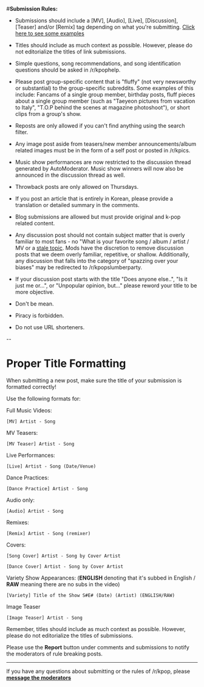 #**Submission Rules:**

* Submissions should include a [MV], [Audio], [Live], [Discussion], [Teaser] and/or [Remix] tag depending on what you're submitting. [Click here to see some examples](#wiki_proper_title_formatting)

* Titles should include as much context as possible. However, please do not editorialize the titles of link submissions.

* Simple questions, song recommendations, and song identification questions should be asked in /r/kpophelp.

* Please post group-specific content that is "fluffy" (not very newsworthy or substantial) to the group-specific subreddits. Some examples of this include: Fancams of a single group member, birthday posts, fluff pieces about a single group member (such as "Taeyeon pictures from vacation to Italy", "T.O.P behind the scenes at magazine photoshoot"), or short clips from a group's show.

* Reposts are only allowed if you can't find anything using the search filter.

* Any image post aside from teasers/new member announcements/album related images must be in the form of a self post or posted in /r/kpics.

* Music show performances are now restricted to the discussion thread generated by AutoModerator. Music show winners will now also be announced in the discussion thread as well.

* Throwback posts are only allowed on Thursdays.

* If you post an article that is entirely in Korean, please provide a translation or detailed summary in the comments.

* Blog submissions are allowed but must provide original and k-pop related content.

* Any discussion post should not contain subject matter that is overly familiar to most fans - no "What is your favorite song / album / artist / MV or a [stale topic](https://www.reddit.com/r/kpop/wiki/stale-topics). Mods have the discretion to remove discussion posts that we deem overly familiar, repetitive, or shallow. Additionally, any discussion that falls into the category of "spazzing over your biases" may be redirected to /r/kpopslumberparty.

* If your discussion post starts with the title "Does anyone else..", "Is it just me or...", or "Unpopular opinion, but..." please reword your title to be more objective.

* Don't be mean.

* Piracy is forbidden.

* Do not use URL shorteners.

--

# Proper Title Formatting

When submitting a new post, make sure the title of your submission is formatted correctly!

Use the following formats for:

Full Music Videos:

    [MV] Artist - Song
        
MV Teasers:

    [MV Teaser] Artist - Song

Live Performances:

    [Live] Artist - Song (Date/Venue)
    
Dance Practices:

    [Dance Practice] Artist - Song
    
Audio only:

    [Audio] Artist - Song
    
Remixes:

    [Remix] Artist - Song (remixer)
    
Covers:

    [Song Cover] Artist - Song by Cover Artist
    
    [Dance Cover] Artist - Song by Cover Artist

Variety Show Appearances: (**ENGLISH** denoting that it's subbed in English / **RAW** meaning there are no subs in the video)

    [Variety] Title of the Show S#E# (Date) (Artist) (ENGLISH/RAW)
    
Image Teaser

    [Image Teaser] Artist - Song

Remember, titles should include as much context as possible. However, please do not editorialize the titles of submissions.

Please use the **Report** button under comments and submissions to notify the moderators of rule breaking posts. 

---

If you have any questions about submitting or the rules of /r/kpop, please [**message the moderators**](https://www.reddit.com/message/compose?to=%2Fr%2Fkpop)
